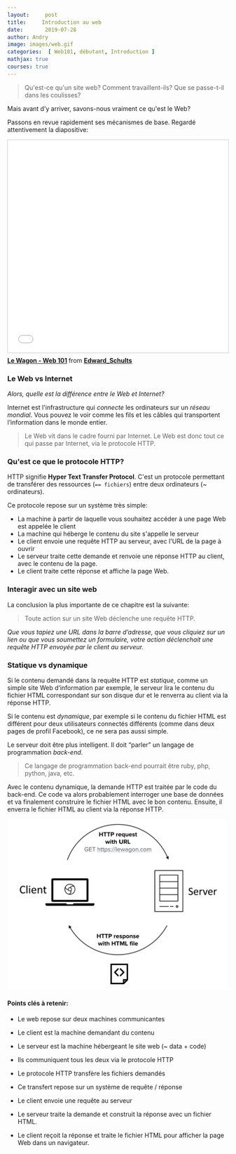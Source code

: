 ```yaml
---
layout:     post
title:     Introduction au web
date:       2019-07-28
author: Andry
image: images/web.gif
categories:  [ Web101, débutant, Introduction ]
mathjax: true
courses: true
---
```



>Qu'est-ce qu'un site web? Comment travaillent-ils? Que se passe-t-il dans les coulisses?

Mais avant d’y arriver, savons-nous vraiment ce qu'est le Web?

Passons en revue rapidement ses mécanismes de base. Regardé attentivement la diapositive:

<iframe src="//www.slideshare.net/slideshow/embed_code/key/d4P5Wp2g7zPr7H" width="595" height="485" frameborder="0" marginwidth="0" marginheight="0" scrolling="no" style="border:1px solid #CCC; border-width:1px; margin-bottom:5px; max-width: 100%;" allowfullscreen> </iframe> <div style="margin-bottom:5px"> <strong> <a href="//www.slideshare.net/Edward_Schults/le-wagon-web-101" title="Le Wagon - Web 101" target="_blank">Le Wagon - Web 101</a> </strong> from <strong><a href="https://www.slideshare.net/Edward_Schults" target="_blank">Edward_Schults</a></strong> </div>

### Le Web vs Internet

*Alors, quelle est la différence entre le Web et Internet?*

Internet est l'infrastructure qui *connecte* les ordinateurs sur un *réseau mondial*. Vous pouvez le voir comme les fils et les câbles qui transportent l’information dans le monde entier.

>Le Web vit dans le cadre fourni par Internet. Le Web est donc tout ce qui passe par Internet, via le protocole HTTP.

### Qu'est  ce que le protocole HTTP?

HTTP signifie **Hyper Text Transfer Protocol**.
C'est un protocole permettant de transférer des ressources (`== fichiers`) entre deux ordinateurs (~ ordinateurs).

Ce protocole repose sur un système très simple:
- La machine à partir de laquelle vous souhaitez accéder à une page Web est appelée le client
- La machine qui héberge le contenu du site s'appelle le serveur
- Le client envoie une requête HTTP au serveur, avec l'URL de la page à ouvrir
- Le serveur traite cette demande et renvoie une réponse HTTP au client, avec le contenu de la page.
- Le client traite cette réponse et affiche la page Web.

### Interagir avec un site web

La conclusion la plus importante de ce chapitre est la suivante:

>Toute action sur un site Web déclenche une requête HTTP.

*Que vous tapiez une URL dans la barre d’adresse, que vous cliquiez sur un lien ou que vous soumettez un formulaire, votre action déclenchait une requête HTTP envoyée par le client au serveur.*

### Statique vs dynamique

Si le contenu demandé dans la requête HTTP est *statique*, comme un simple site Web d’information par exemple, le serveur lira le contenu du fichier HTML correspondant sur son disque dur et le renverra au client via la réponse HTTP.

Si le contenu est *dynamique*, par exemple si le contenu du fichier HTML est différent pour deux utilisateurs connectés différents (comme dans deux pages de profil Facebook), ce ne sera pas aussi simple.

Le serveur doit être plus intelligent. Il doit “parler” un langage de programmation *back-end*.

>Ce langage de programmation back-end pourrait être ruby, php, python, java, etc.

Avec le contenu dynamique, la demande HTTP est traitée par le code du back-end. Ce code va alors probablement interroger une base de données et va finalement construire le fichier HTML avec le bon contenu.
Ensuite, il enverra le fichier HTML au client via la réponse HTTP.

![http](/images/requesthttp.png)

#### Points clés à retenir:



* Le web repose sur deux machines communicantes

* Le client est la machine demandant du contenu

* Le serveur est la machine hébergeant le site web (~ data + code)

* Ils communiquent tous les deux via le protocole HTTP

* Le protocole HTTP transfère les fichiers demandés

* Ce transfert repose sur un système de requête / réponse

* Le client envoie une requête au serveur

* Le serveur traite la demande et construit la réponse avec un fichier HTML.

* Le client reçoit la réponse et traite le fichier HTML pour afficher la page Web dans un navigateur.
